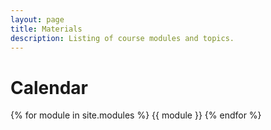 ```yaml
---
layout: page
title: Materials
description: Listing of course modules and topics.
---
```


# Calendar

{% for module in site.modules %}
{{ module }}
{% endfor %}
